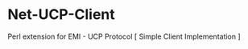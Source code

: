 Net-UCP-Client
==============

Perl extension for EMI - UCP Protocol [ Simple Client Implementation ]
